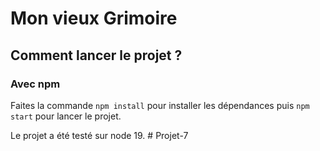 # Mon vieux Grimoire


## Comment lancer le projet ? 

### Avec npm

Faites la commande `npm install` pour installer les dépendances puis `npm start` pour lancer le projet. 

Le projet a été testé sur node 19. # Projet-7
